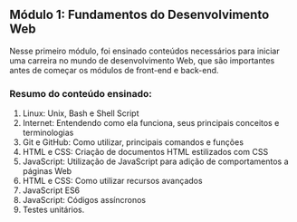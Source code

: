 ## Módulo 1: Fundamentos do Desenvolvimento Web

Nesse primeiro módulo, foi ensinado conteúdos necessários para iniciar uma carreira no mundo de desenvolvimento 
Web, que são importantes antes de começar os módulos de front-end e back-end.

### Resumo do conteúdo ensinado:

1. Linux: Unix, Bash e Shell Script
2. Internet: Entendendo como ela funciona, seus principais conceitos e terminologias
3. Git e GitHub: Como utilizar, principais comandos e funções
4. HTML e CSS: Criação de documentos HTML estilizados com CSS
5. JavaScript: Utilização de JavaScript para adição de comportamentos a páginas Web
6. HTML e CSS: Como utilizar recursos avançados
7. JavaScript ES6
8. JavaScript: Códigos assíncronos
9. Testes unitários.

